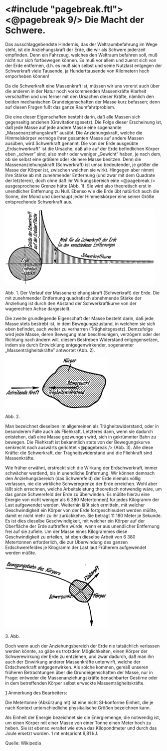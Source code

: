 <#include "pagebreak.ftl">
\<@pagebreak 9/>
Die Macht der Schwere.
======================

Das ausschlaggebendste Hindernis, das der Weltraumbefahrung
im Wege steht, ist die Anziehungskraft der Erde, die wir
als Schwere jederzeit empfinden. Denn ein Fahrzeug, welches
den Weltraum befahren soll, muß nicht nur sich fortbewegen
können. Es muß vor allem und zuerst sich von der Erde entfernen,
d.h. es muß sich selbst und seine Nutzlast entgegen der
Schwerkraft viele Tausende, ja Hunderttausende von Kilometern
hoch emporheben können!

Da die Schwerkraft eine Massenkraft ist, müssen wir uns vorerst
auch über die anderen in der Natur noch vorkommenden
Massenkräfte Klarheit verschaffen und uns ferner mit den Ursachen
dieser Kräfte, nämlich den beiden mechanischen Grundeigenschaften
der Masse kurz befassen; denn auf diesen Fragen
fußt das ganze Raumfahrtproblem.

Die eine dieser Eigenschaften besteht darin, daß alle Massen
sich gegenseitig anziehen (Gravitationsgesetz). Die Folge
dieser Erscheinung ist, daß jede Masse auf jede andere Masse eine
sogenannte „Massenanziehungskraft” ausübt. Die Anziehungskraft,
welche die Himmelskörper vermöge ihrer gesamten Masse auf
andere Massen ausüben, wird Schwerkraft genannt. Die von
der Erde ausgeübte „Erdschwerkraft” ist die Ursache, daß alle auf
der Erde befindlichen Körper eben „schwer” sind, also mehr oder
weniger „Gewicht” haben, je nach dem, ob sie selbst eine größere
oder kleinere Masse besitzen. Denn die Massenanziehungskraft
(Schwerkraft) ist umso bedeutender, je größer die Masse der Körper
ist, zwischen welchen sie wirkt. Hingegen aber nimmt ihre
Stärke ab mit zunehmender Entfernung (und zwar mit dem Quadrate
der letzteren), doch ohne daß ihr Wirkungsbereich eine
\<@pagebreak /> ausgesprochene Grenze hätte (Abb. 1). Sie wird also theoretisch
erst in unendlicher Entfernung zu Null. Ebenso wie die Erde
übt natürlich auch die Sonne, der Mond und überhaupt jeder
Himmelskörper eine seiner Größe entsprechende Schwerkraft aus.

<div class="image"><img alt="Der Verlauf der Massenanziehungskraft (Schwerkraft) der
Erde" src="abb01.png"/>
<p>Abb. 1. Der Verlauf der Massenanziehungskraft (Schwerkraft) der
Erde. Die mit zunehmender Entfernung quadratisch abnehmende Stärke der
Anziehung ist durch den Abstand der Schwerkraftkurve von der wagerechten
Achse dargestellt.</p></div>

Die zweite grundlegende Eigenschaft der Masse besteht darin,
daß jede Masse stets bestrebt ist, in dem Bewegungszustand,
in welchem sie sich eben befindet, auch weiter
zu verharren (Trägheitsgesetz). Demzufolge wird jede Masse,
deren Bewegung man beschleunigen, verzögern oder der Richtung 
nach ändern will, diesem Bestreben Widerstand entgegensetzen,
indem sie durch Entwicklung entgegenwirkender, sogenannter 
„Massenträgheitskräfte” antwortet (Abb. 2).

<div class="image"><img alt="Veranschaulichung der Massenträgheitskräfte" src="abb02.png"/>
<p>Abb. 2.</p></div>

Man bezeichnet dieselben im allgemeinen als Trägheitswiderstand,
oder in besonderem Falle auch als Fliehkraft. Letzteres
dann, wenn sie dadurch entstehen, daß eine Masse gezwungen wird,
sich in gekrümmter Bahn zu bewegen. Die Fliehkraft ist bekanntlich
stets von der Bewegungskurve senkrecht nach auswärts gerichtet
\<@pagebreak /> (Abb. 3). Alle diese Kräfte: die Schwerkraft, der Trägheitswiderstand
und die Fliehkraft sind Massenkräfte.

Wie früher erwähnt, erstreckt sich die Wirkung der Erdschwerkraft,
immer schwächer werdend, bis in unendliche Entfernung.
Wir können demnach den Anziehungsbereich
(das Schwerefeld) der Erde niemals völlig
verlassen, nie die wirkliche Schweregrenze der Erde erreichen.
Wohl aber läßt sich errechnen, welche Arbeitsleistung theoretisch
notwendig wäre, um das ganze Schwerefeld der Erde zu überwinden.
Es müßte hierzu eine Energie von nicht weniger als
6 380 Metertonnen<a class="refnote" id="rn1" href="#fn1">1</a>
für jedes Kilogramm der Last aufgewendet
werden. Weiterhin läßt sich ermitteln, mit welcher Geschwindigkeit
ein Körper von der Erde fortgeschleudert werden müßte, damit
er nicht mehr zu ihr zurückkehre. Sie beträgt 11 180 Meter je
Sekunde. Es ist dies dieselbe Geschwindigkeit, mit welcher ein
Körper auf der Oberfläche der Erde auftreffen würde, wenn er
aus unendlicher Entfernung frei auf sie zufiele. Um der Masse
eines Kilogrammes diese Geschwindigkeit zu erteilen, ist eben
dieselbe Arbeit von 6 380 Metertonnen erforderlich, die zur 
Überwindung des ganzen Erdschwerefeldes je Kilogramm der Last laut
Früherem aufgewendet werden müßte.

<div class="image"><img alt="Veranschaulichung der Fliehkraft" src="abb03.png"/><p>3. Abb.</p></div>

Doch wenn auch der Anziehungsbereich der Erde nie tatsächlich
verlassen werden könnte, so gäbe es trotzdem Möglichkeiten,
einen Körper der Schwerewirkung der Erde zu entziehen,
und zwar dadurch, daß man ihn auch der Einwirkung anderer
Massenkräfte unterwirft, welche der Erdschwerkraft entgegenwirken.
Als solche kommen, gemäß unseren früheren Betrachtungen
über die Grundeigenschaften der Masse, nur in Frage: entweder
die Massenanziehungskräfte benachbarter Gestirne oder in dem
betreffenden Körper selbst erweckte Massenträgheitskräfte.

<div class="footnote" id="fn1"><a href="#rn1">1</a> Anmerkung des Bearbeiters:
<p>Die Metertonne (Abkürzung mt) ist eine nicht SI-konforme Einheit, die je nach Kontext unterschiedliche physikalische Größen bezeichnen kann.</p>

<p>Als Einheit der Energie bezeichnet sie die Energiemenge, die notwendig ist, um einen Körper mit einer Masse von einer Tonne einen Meter hoch zu heben. Sie ist ebenso veraltet wie etwa das Kilopondmeter und durch das Joule ersetzt worden. 1 mt entspricht 9,81 kJ.</p>
Quelle: Wikipedia
</div>
